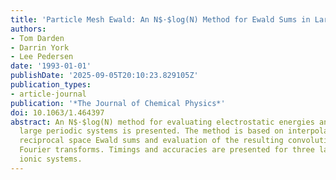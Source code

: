 ```yaml
---
title: 'Particle Mesh Ewald: An N$·$log(N) Method for Ewald Sums in Large Systems'
authors:
- Tom Darden
- Darrin York
- Lee Pedersen
date: '1993-01-01'
publishDate: '2025-09-05T20:10:23.829105Z'
publication_types:
- article-journal
publication: '*The Journal of Chemical Physics*'
doi: 10.1063/1.464397
abstract: An N$·$log(N) method for evaluating electrostatic energies and forces of
  large periodic systems is presented. The method is based on interpolation of the
  reciprocal space Ewald sums and evaluation of the resulting convolutions using fast
  Fourier transforms. Timings and accuracies are presented for three large crystalline
  ionic systems.
---
```

